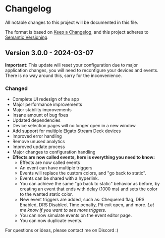 # Changelog

All notable changes to this project will be documented in this file.

The format is based on [Keep a Changelog](https://keepachangelog.com/en/1.0.0/),
and this project adheres to [Semantic Versioning](https://semver.org/spec/v2.0.0.html).

## Version 3.0.0 - 2024-03-07

**Important**: This update will reset your configuration due to major application changes, you will need to reconfigure your devices and events. There is no way around this, sorry for the inconvenience.

### Changed
- Complete UI redesign of the app
- Major performance improvements
- Major stability improvements
- Insane amount of bug fixes
- Updated dependencies
- Device selection pages will no longer open in a new window
- Add support for multiple Elgato Stream Deck devices
- Improved error handling
- Remove unused analytics
- Improved update process
- Major changes to configuration handling
- **Effects are now called events, here is everything you need to know:**
   - Effects are now called events
   - An event can have multiple triggers
   - Events will replace the custom colors, and "go back to static".
   - Events can be shared with a hyperlink.
   - You can achieve the same "go back to static" behavior as before, by creating an event that ends with delay (1000 ms) and sets the color to the wanted static color.
   - New event triggers are added, such as: Chequered flag, DRS Enabled, DRS Disabled, Time penalty, Pit exit open, and more. *Let me know if you want to see more triggers.*
   - You can now simulate events on the event editor page.
   - You can now duplicate events.

For questions or ideas, please contact me on Discord :)



